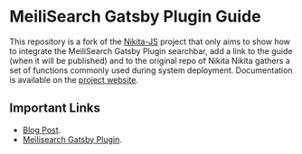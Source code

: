 # MeiliSearch Gatsby Plugin Guide

This repository is a fork of the [Nikita-JS](https://github.com/adaltas/node-nikita) project that only aims to show how to integrate the MeiliSearch Gatsby Plugin searchbar, add a link to the guide (when it will be published) and to the original repo of Nikita
Nikita gathers a set of functions commonly used during system deployment.
Documentation is available on the [project website](https://nikita.js.org).


## Important Links

* [Blog Post](https://github.com/meilisearch/).
* [Meilisearch Gatsby Plugin](https://www.npmjs.com/package/gatsby-plugin-meilisearch).

